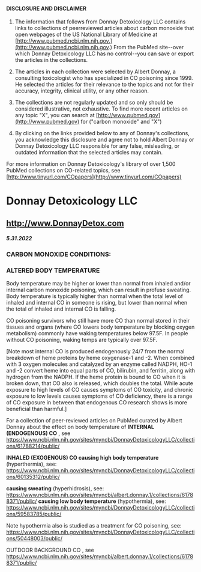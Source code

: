 #### DISCLOSURE AND DISCLAIMER 

1) The information that follows from Donnay Detoxicology LLC contains links to collections of peerreviewed articles about carbon monoxide that open webpages of the US National Library of Medicine at [http://www.pubmed.ncbi.nlm.nih.gov.](http://www.pubmed.ncbi.nlm.nih.gov.) From the PubMed site--over which Donnay Detoxicology LLC has no control--you can save or export the articles in the collections. 

2) The articles in each collection were selected by Albert Donnay, a consulting toxicologist who has specialized in CO poisoning since 1999. He selected the articles for their relevance to the topics and not for their accuracy, integrity, clinical utility, or any other reason. 

3) The collections are not regularly updated and so only should be considered illustrative, not exhaustive. To find more recent articles on any topic "X", you can search at [http://www.pubmed.gov](http://www.pubmed.gov) for ("carbon monoxide" and "X") 

4) By clicking on the links provided below to any of Donnay's collections, you acknowledge this disclosure and agree not to hold Albert Donnay or Donnay Detoxicology LLC responsible for any false, misleading, or outdated information that the selected articles may contain. 

For more information on Donnay Detoxicology's library of over 1,500 PubMed collections on CO-related topics, see [http://www.tinyurl.com/COpapers](http://www.tinyurl.com/COpapers) 


# Donnay Detoxicology LLC 

## http://www.DonnayDetox.com 

##### 5.31.2022 

### CARBON MONOXIDE CONDITIONS: 

### ALTERED BODY TEMPERATURE 

Body temperature may be higher or lower than normal from inhaled and/or internal carbon monoxide poisoning, which can result in profuse sweating. Body temperature is typically higher than normal when the total level of inhaled and internal CO in someone is rising, but lower than normal when the total of inhaled and internal CO is falling. 

CO poisoning survivors who still have more CO than normal stored in their tissues and organs (where CO lowers body temperature by blocking oxygen metabolism) commonly have waking temperatures below 97.5F. In people without CO poisoning, waking temps are typically over 97.5F. 

[Note most internal CO is produced endogenously 24/7 from the normal breakdown of heme proteins by heme oxygenase-1 and -2. When combined with 3 oxygen molecules and catalyzed by an enzyme called NADPH, HO-1 and -2 convert heme into equal parts of CO, bilirubin, and ferritin, along with hydrogen from the NADPH. If the heme protein is bound to CO when it is broken down, that CO also is released, which doubles the total. While acute exposure to high levels of CO causes symptoms of CO toxicity, and chronic exposure to low levels causes symptoms of CO deficiency, there is a range of CO exposure in between that endogenous CO research shows is more beneficial than harmful.] 

For a collection of peer-reviewed articles on PubMed curated by Albert Donnay about the effect on body temperature of **INTERNAL (ENDOGENOUS) CO** , see https://www.ncbi.nlm.nih.gov/sites/myncbi/DonnayDetoxicologyLLC/collections/61788214/public/ 

**INHALED (EXOGENOUS) CO causing high body temperature** (hyperthermia), see: https://www.ncbi.nlm.nih.gov/sites/myncbi/DonnayDetoxicologyLLC/collections/60135312/public/ 

**causing sweating** (hyperhidrosis), see: https://www.ncbi.nlm.nih.gov/sites/myncbi/albert.donnay.1/collections/61788371/public/ **causing low body temperature** (hypothermia), see: https://www.ncbi.nlm.nih.gov/sites/myncbi/DonnayDetoxicologyLLC/collections/59583785/public/ 

Note hypothermia also is studied as a treatment for CO poisoning, see: https://www.ncbi.nlm.nih.gov/sites/myncbi/DonnayDetoxicologyLLC/collections/50448003/public/ 

 OUTDOOR BACKGROUND CO , see https://www.ncbi.nlm.nih.gov/sites/myncbi/albert.donnay.1/collections/61788371/public/ 


